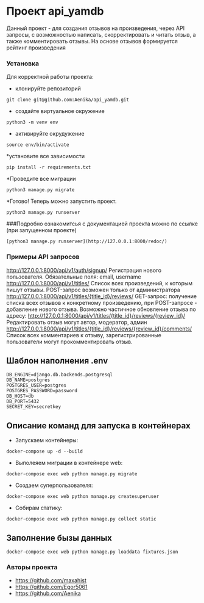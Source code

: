 # Проект api_yamdb
Данный проект - для создания отзывов на произведения, через API запросы, с возможностью написать, скорректировать и читать отзыв, а также комментировать отзывы. На основе отзывов формируется рейтинг произведения

### Установка
Для корректной работы проекта:
* клонируйте репозиторий
 ```
git clone git@github.com:Aenika/api_yamdb.git

```
* создайте виртуальное окружение
```
python3 -m venv env
```
* активируйте окрудужение
```
source env/bin/activate
```
*установите все зависимости
```
pip install -r requirements.txt
```
*Проведите все миграции
```
python3 manage.py migrate
```
*Готово! Теперь можно запустить проект.
```
python3 manage.py runserver
```

###Подробно ознакомитсья с документацией проекта можно по ссылке (при запущенном проекте)
```
[python3 manage.py runserver](http://127.0.0.1:8000/redoc/)
```
### Примеры API запросов

http://127.0.0.1:8000/api/v1/auth/signup/
Регистрация нового пользователя. Обязательные поля: email, username
http://127.0.0.1:8000/api/v1/titles/
Список всех произведений, к которым пишут отзывы. POST-запрос возможен только от администратора
http://127.0.0.1:8000/api/v1/titles/{title_id}/reviews/
GET-запрос: получение списка всех отзывов к конкретному произведению, при POST-запросе - добавление нового отзыва.
Возможно частичное обновление отзыва по адресу:
http://127.0.0.1:8000/api/v1/titles/{title_id}/reviews/{review_id}/
Редактировать отзыв могут автор, модератор, админ
http://127.0.0.1:8000/api/v1/titles/{title_id}/reviews/{review_id}/comments/
Список всех комментариев к отзыву, зарегистрированные пользователи могут прокомментировать отзыв.

## Шаблон наполнения .env 
```
DB_ENGINE=django.db.backends.postgresql
DB_NAME=postgres
POSTGRES_USER=postgres
POSTGRES_PASSWORD=password
DB_HOST=db
DB_PORT=5432
SECRET_KEY=secretkey
```

## Описание команд для запуска в контейнерах

* Запускаем контейнеры:
```commandline
docker-compose up -d --build
```
* Выполеяем миграции в контейнере web:
```commandline
docker-compose exec web python manage.py migrate
```
* Создаем суперпользователя: 
```commandline
docker-compose exec web python manage.py createsuperuser
```
* Собирам статику:
```commandline
docker-compose exec web python manage.py collect static
```

## Заполнение бызы данных
```commandline
docker-compose exec web python manage.py loaddata fixtures.json
```

### Авторы проекта
* https://github.com/maxahist
* https://github.com/Egor5061
* https://github.com/Aenika

